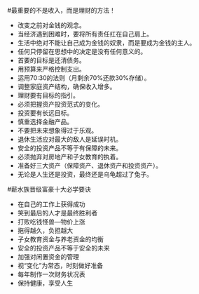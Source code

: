 #最重要的不是收入，而是理财的方法！

- 改变之前对金钱的观念。
- 当经济遇到困难时，要将所有责任扛在自己肩上。
- 生活中绝对不能让自己成为金钱的奴隶，而是要成为金钱的主人。
- 任何只停留在思想中的决定是没有任何意义的。
- 首要的目标是还清债务。
-  用预算来严格控制支出。
- 运用70:30的法则（月剩余70%还款30%存储）。
- 调整家庭资产结构，确保收入增多。
-  理财要有目标的指引。
- 必须把握资产投资范式的变化。
- 投资要有长远目标。
- 慎重选择金融产品。
- 不要把未来想象得过于乐观。
- 退休生活应对最大的敌人是延误时机。
- 安全的投资产品不等于有保障的未来。
- 必须抛弃对房地产和子女教育的执着。
- 准备好三大资产（保障资产、退休资产和投资资产）。
- 无论是人生还是投资，最终还是乌龟超过了兔子。

#薪水族晋级富豪十大必学要诀

- 在自己的工作上获得成功
- 笑到最后的人才是最终胜利者
- 打败吃钱怪兽—物价上涨
- 拖得越久，负担越大
- 子女教育资金与养老资金的均衡
- 安全的投资产品不等于安全的未来
- 加强对闲置资金的管理
- 视“变化”为常态，时刻做好准备
- 每年制作一次财务状况表
- 保持健康，享受人生